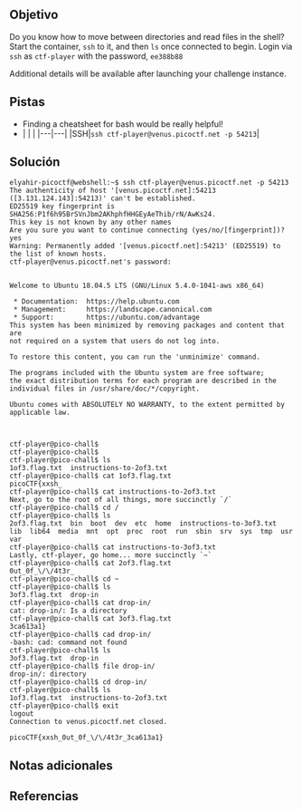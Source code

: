 ## Objetivo
Do you know how to move between directories and read files in the shell? Start the container, `ssh` to it, and then `ls` once connected to begin. Login via `ssh` as `ctf-player` with the password, `ee388b88`

Additional details will be available after launching your challenge instance.

## Pistas
- Finding a cheatsheet for bash would be really helpful!
- |   |   |
|---|---|
|SSH|`ssh ctf-player@venus.picoctf.net -p 54213`|
## Solución
```
elyahir-picoctf@webshell:~$ ssh ctf-player@venus.picoctf.net -p 54213
The authenticity of host '[venus.picoctf.net]:54213 ([3.131.124.143]:54213)' can't be established.
ED25519 key fingerprint is SHA256:P1f6h95BrSVnJbm2AKhphfHHGEyAeThib/rN/AwKs24.
This key is not known by any other names
Are you sure you want to continue connecting (yes/no/[fingerprint])? yes
Warning: Permanently added '[venus.picoctf.net]:54213' (ED25519) to the list of known hosts.
ctf-player@venus.picoctf.net's password: 


Welcome to Ubuntu 18.04.5 LTS (GNU/Linux 5.4.0-1041-aws x86_64)

 * Documentation:  https://help.ubuntu.com
 * Management:     https://landscape.canonical.com
 * Support:        https://ubuntu.com/advantage
This system has been minimized by removing packages and content that are
not required on a system that users do not log into.

To restore this content, you can run the 'unminimize' command.

The programs included with the Ubuntu system are free software;
the exact distribution terms for each program are described in the
individual files in /usr/share/doc/*/copyright.

Ubuntu comes with ABSOLUTELY NO WARRANTY, to the extent permitted by
applicable law.



ctf-player@pico-chall$ 
ctf-player@pico-chall$ 
ctf-player@pico-chall$ ls
1of3.flag.txt  instructions-to-2of3.txt
ctf-player@pico-chall$ cat 1of3.flag.txt 
picoCTF{xxsh_
ctf-player@pico-chall$ cat instructions-to-2of3.txt 
Next, go to the root of all things, more succinctly `/`
ctf-player@pico-chall$ cd /
ctf-player@pico-chall$ ls
2of3.flag.txt  bin  boot  dev  etc  home  instructions-to-3of3.txt  lib  lib64  media  mnt  opt  proc  root  run  sbin  srv  sys  tmp  usr  var
ctf-player@pico-chall$ cat instructions-to-3of3.txt 
Lastly, ctf-player, go home... more succinctly `~`
ctf-player@pico-chall$ cat 2of3.flag.txt 
0ut_0f_\/\/4t3r_
ctf-player@pico-chall$ cd ~
ctf-player@pico-chall$ ls
3of3.flag.txt  drop-in
ctf-player@pico-chall$ cat drop-in/
cat: drop-in/: Is a directory
ctf-player@pico-chall$ cat 3of3.flag.txt 
3ca613a1}
ctf-player@pico-chall$ cad drop-in/
-bash: cad: command not found
ctf-player@pico-chall$ ls
3of3.flag.txt  drop-in
ctf-player@pico-chall$ file drop-in/
drop-in/: directory
ctf-player@pico-chall$ cd drop-in/
ctf-player@pico-chall$ ls
1of3.flag.txt  instructions-to-2of3.txt
ctf-player@pico-chall$ exit
logout
Connection to venus.picoctf.net closed.

picoCTF{xxsh_0ut_0f_\/\/4t3r_3ca613a1}
```

## Notas adicionales


## Referencias

